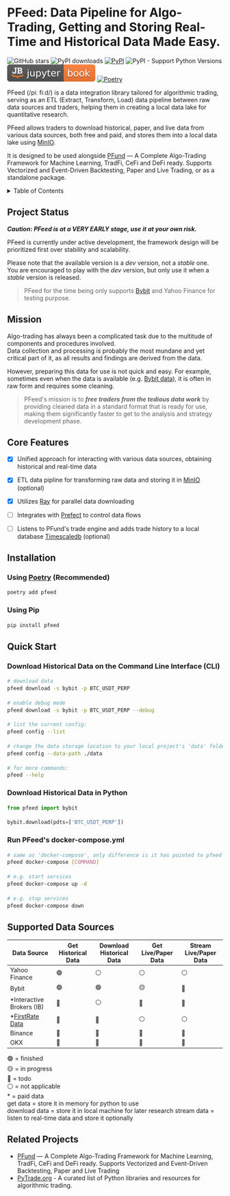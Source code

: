 # PFeed: Data Pipeline for Algo-Trading, Getting and Storing Real-Time and Historical Data Made Easy.

![GitHub stars](https://img.shields.io/github/stars/PFund-Software-Ltd/pfeed?style=social)
![PyPI downloads](https://img.shields.io/pypi/dm/pfeed?label=downloads)
[![PyPI](https://img.shields.io/pypi/v/pfeed.svg)](https://pypi.org/project/pfeed)
![PyPI - Support Python Versions](https://img.shields.io/pypi/pyversions/pfeed)
[![Jupyter Book Badge](https://raw.githubusercontent.com/PFund-Software-Ltd/pfeed/main/docs/images/jupyterbook.svg)](https://jupyterbook.org)
[![Poetry](https://img.shields.io/endpoint?url=https://python-poetry.org/badge/v0.json)](https://python-poetry.org/)

PFeed (/piː fiːd/) is a data integration library tailored for algorithmic trading, 
serving as an ETL (Extract, Transform, Load) data pipeline between raw data sources and traders,
helping them in creating a local data lake for quantitative research.

PFeed allows traders to download historical, paper, and live data from various data sources, both free and paid,
and stores them into a local data lake using [MinIO](https://min.io/).

It is designed to be used alongside [PFund](https://github.com/PFund-Software-Ltd/pfund) — A Complete Algo-Trading Framework for Machine Learning, TradFi, CeFi and DeFi ready. Supports Vectorized and Event-Driven Backtesting, Paper and Live Trading, or as a standalone package.

<details>
<summary>Table of Contents</summary>

- [Project Status](#project-status)
- [Mission](#mission)
- [Core Features](#core-features)
- [Installation](#installation)
- [Quick Start](#quick-start)
    - [Download Historical Data on Command Line](#download-historical-data-on-command-line)
    - [Download Historical Data in Python](#download-historical-data-in-python)
- [Supported Data Sources](#supported-data-sources)
- [Related Projects](#related-projects)

</details>


## Project Status
**_Caution: PFeed is at a VERY EARLY stage, use it at your own risk._**

PFeed is currently under active development, the framework design will be prioritized first over
stability and scalability. 

Please note that the available version is a *dev* version, not a *stable* one. \
You are encouraged to play with the *dev* version, but only use it when a *stable* version is released.

> PFeed for the time being only supports [Bybit](https://bybit.com/) and Yahoo Finance for testing purpose.

## Mission
Algo-trading has always been a complicated task due to the multitude of components and procedures involved. \
Data collection and processing is probably the most mundane and yet critical part of it, as all results and findings 
are derived from the data.

However, preparing this data for use is not quick and easy. For example, sometimes even when the data is available (e.g. [Bybit data](https://public.bybit.com/trading/)), it is often in raw form and requires some cleaning.

> PFeed's mission is to **_free traders from the tedious data work_** by providing cleaned data in a standard format that is ready for use, making them significantly faster to get to the analysis and strategy development phase.


## Core Features
- [x] Unified approach for interacting with various data sources, obtaining historical and real-time data
- [x] ETL data pipline for transforming raw data and storing it in [MinIO](https://min.io/) (optional)
- [x] Utilizes [Ray](https://github.com/ray-project/ray) for parallel data downloading
- [ ] Integrates with [Prefect](https://www.prefect.io) to control data flows
- [ ] Listens to PFund's trade engine and adds trade history to a local database [Timescaledb](https://www.timescale.com/) (optional)


## Installation
### Using [Poetry](https://python-poetry.org) (Recommended)
```bash
poetry add pfeed
```

### Using Pip
```bash
pip install pfeed
```


## Quick Start
### Download Historical Data on the Command Line Interface (CLI)
```bash
# download data
pfeed download -s bybit -p BTC_USDT_PERP

# enable debug mode
pfeed download -s bybit -p BTC_USDT_PERP --debug

# list the current config:
pfeed config --list

# change the data storage location to your local project's 'data' folder:
pfeed config --data-path ./data

# for more commands:
pfeed --help
```

### Download Historical Data in Python
```python
from pfeed import bybit

bybit.download(pdts=['BTC_USDT_PERP'])
```

### Run PFeed's docker-compose.yml
```bash
# same as 'docker-compose', only difference is it has pointed to pfeed's docker-compose.yml file
pfeed docker-compose [COMMAND]

# e.g. start services
pfeed docker-compose up -d

# e.g. stop services
pfeed docker-compose down
```


## Supported Data Sources
| Data Source               | Get Historical Data | Download Historical Data | Get Live/Paper Data | Stream Live/Paper Data |
| ------------------------- | ------------------- | ------------------------ | ------------------- | ---------------------- |
| Yahoo Finance             | 🟢                  | ⚪                       | ⚪                  | ⚪                     |
| Bybit                     | 🟢                  | 🟢                       | 🟡                  | 🔴                     |
| *Interactive Brokers (IB) | 🔴                  | ⚪                       | 🔴                  | 🔴                     |
| *[FirstRate Data]         | 🔴                  | 🔴                       | ⚪                  | ⚪                     |
| Binance                   | 🔴                  | 🔴                       | 🔴                  | 🔴                     |
| OKX                       | 🔴                  | 🔴                       | 🔴                  | 🔴                     |

[FirstRate Data]: https://firstratedata.com

🟢 = finished \
🟡 = in progress \
🔴 = todo \
⚪ = not applicable \
\* = paid data \
get data = store it in memory for python to use \
download data = store it in local machine for later research
stream data = listen to real-time data and store it optionally


## Related Projects
- [PFund](https://github.com/PFund-Software-Ltd/pfund) — A Complete Algo-Trading Framework for Machine Learning, TradFi, CeFi and DeFi ready. Supports Vectorized and Event-Driven Backtesting, Paper and Live Trading
- [PyTrade.org](https://pytrade.org) - A curated list of Python libraries and resources for algorithmic trading.